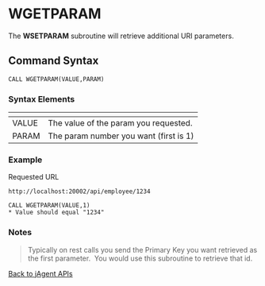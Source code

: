 # WGETPARAM

<PageHeader />

The **WSETPARAM** subroutine will retrieve additional URI parameters.

## Command Syntax

```
CALL WGETPARAM(VALUE,PARAM)
```

### Syntax Elements

| <!----> | <!----> |
| --- | --- |
| VALUE | The value of the param you requested. |
| PARAM | The param number you want (first is 1) |

### Example

Requested URL

```
http://localhost:20002/api/employee/1234
```

```
CALL WGETPARAM(VALUE,1)
* Value should equal "1234"
```

### Notes

>Typically on rest calls you send the Primary Key you want retrieved as the first parameter.  You would use this subroutine to retrieve that id.

[Back to jAgent APIs](./../README.md)

  
<PageFooter />
